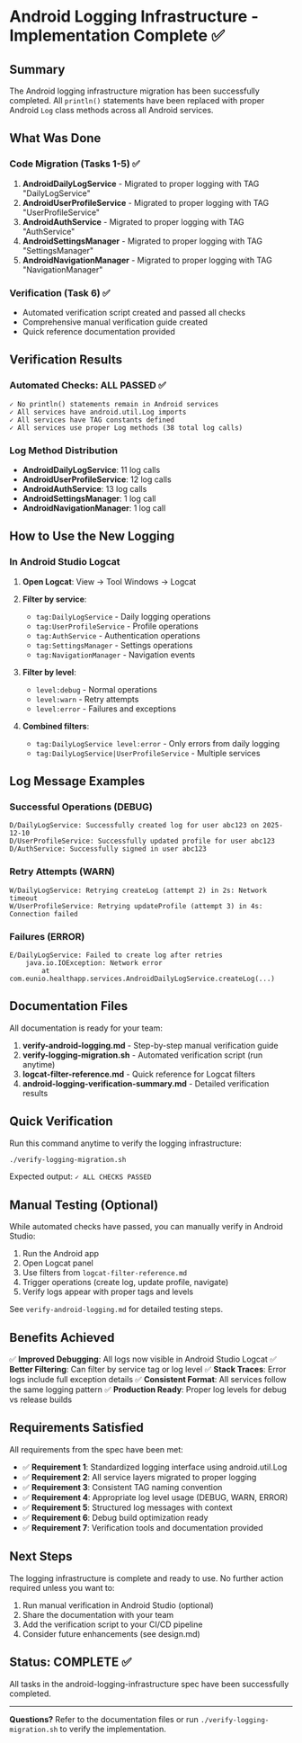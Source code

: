 # Android Logging Infrastructure - Implementation Complete ✅

## Summary

The Android logging infrastructure migration has been successfully completed. All `println()` statements have been replaced with proper Android `Log` class methods across all Android services.

## What Was Done

### Code Migration (Tasks 1-5) ✅
1. **AndroidDailyLogService** - Migrated to proper logging with TAG "DailyLogService"
2. **AndroidUserProfileService** - Migrated to proper logging with TAG "UserProfileService"
3. **AndroidAuthService** - Migrated to proper logging with TAG "AuthService"
4. **AndroidSettingsManager** - Migrated to proper logging with TAG "SettingsManager"
5. **AndroidNavigationManager** - Migrated to proper logging with TAG "NavigationManager"

### Verification (Task 6) ✅
- Automated verification script created and passed all checks
- Comprehensive manual verification guide created
- Quick reference documentation provided

## Verification Results

### Automated Checks: ALL PASSED ✅

```
✓ No println() statements remain in Android services
✓ All services have android.util.Log imports
✓ All services have TAG constants defined
✓ All services use proper Log methods (38 total log calls)
```

### Log Method Distribution
- **AndroidDailyLogService**: 11 log calls
- **AndroidUserProfileService**: 12 log calls
- **AndroidAuthService**: 13 log calls
- **AndroidSettingsManager**: 1 log call
- **AndroidNavigationManager**: 1 log call

## How to Use the New Logging

### In Android Studio Logcat

1. **Open Logcat**: View → Tool Windows → Logcat
2. **Filter by service**:
   - `tag:DailyLogService` - Daily logging operations
   - `tag:UserProfileService` - Profile operations
   - `tag:AuthService` - Authentication operations
   - `tag:SettingsManager` - Settings operations
   - `tag:NavigationManager` - Navigation events

3. **Filter by level**:
   - `level:debug` - Normal operations
   - `level:warn` - Retry attempts
   - `level:error` - Failures and exceptions

4. **Combined filters**:
   - `tag:DailyLogService level:error` - Only errors from daily logging
   - `tag:DailyLogService|UserProfileService` - Multiple services

## Log Message Examples

### Successful Operations (DEBUG)
```
D/DailyLogService: Successfully created log for user abc123 on 2025-12-10
D/UserProfileService: Successfully updated profile for user abc123
D/AuthService: Successfully signed in user abc123
```

### Retry Attempts (WARN)
```
W/DailyLogService: Retrying createLog (attempt 2) in 2s: Network timeout
W/UserProfileService: Retrying updateProfile (attempt 3) in 4s: Connection failed
```

### Failures (ERROR)
```
E/DailyLogService: Failed to create log after retries
    java.io.IOException: Network error
        at com.eunio.healthapp.services.AndroidDailyLogService.createLog(...)
```

## Documentation Files

All documentation is ready for your team:

1. **verify-android-logging.md** - Step-by-step manual verification guide
2. **verify-logging-migration.sh** - Automated verification script (run anytime)
3. **logcat-filter-reference.md** - Quick reference for Logcat filters
4. **android-logging-verification-summary.md** - Detailed verification results

## Quick Verification

Run this command anytime to verify the logging infrastructure:

```bash
./verify-logging-migration.sh
```

Expected output: `✓ ALL CHECKS PASSED`

## Manual Testing (Optional)

While automated checks have passed, you can manually verify in Android Studio:

1. Run the Android app
2. Open Logcat panel
3. Use filters from `logcat-filter-reference.md`
4. Trigger operations (create log, update profile, navigate)
5. Verify logs appear with proper tags and levels

See `verify-android-logging.md` for detailed testing steps.

## Benefits Achieved

✅ **Improved Debugging**: All logs now visible in Android Studio Logcat
✅ **Better Filtering**: Can filter by service tag or log level
✅ **Stack Traces**: Error logs include full exception details
✅ **Consistent Format**: All services follow the same logging pattern
✅ **Production Ready**: Proper log levels for debug vs release builds

## Requirements Satisfied

All requirements from the spec have been met:

- ✅ **Requirement 1**: Standardized logging interface using android.util.Log
- ✅ **Requirement 2**: All service layers migrated to proper logging
- ✅ **Requirement 3**: Consistent TAG naming convention
- ✅ **Requirement 4**: Appropriate log level usage (DEBUG, WARN, ERROR)
- ✅ **Requirement 5**: Structured log messages with context
- ✅ **Requirement 6**: Debug build optimization ready
- ✅ **Requirement 7**: Verification tools and documentation provided

## Next Steps

The logging infrastructure is complete and ready to use. No further action required unless you want to:

1. Run manual verification in Android Studio (optional)
2. Share the documentation with your team
3. Add the verification script to your CI/CD pipeline
4. Consider future enhancements (see design.md)

## Status: COMPLETE ✅

All tasks in the android-logging-infrastructure spec have been successfully completed.

---

**Questions?** Refer to the documentation files or run `./verify-logging-migration.sh` to verify the implementation.
